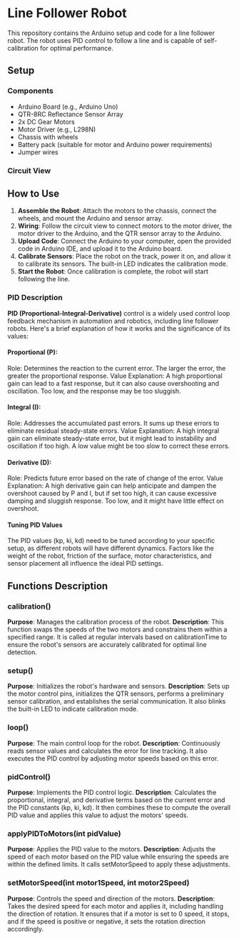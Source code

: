 
# Line Follower Robot

This repository contains the Arduino setup and code for a line follower robot. The robot uses PID control to follow a line and is capable of self-calibration for optimal performance.

## Setup

### Components
- Arduino Board (e.g., Arduino Uno)
- QTR-8RC Reflectance Sensor Array
- 2x DC Gear Motors
- Motor Driver (e.g., L298N)
- Chassis with wheels
- Battery pack (suitable for motor and Arduino power requirements)
- Jumper wires

### Circuit View


## How to Use
1. **Assemble the Robot**: Attach the motors to the chassis, connect the wheels, and mount the Arduino and sensor array.
2. **Wiring**: Follow the circuit view to connect motors to the motor driver, the motor driver to the Arduino, and the QTR sensor array to the Arduino.
3. **Upload Code**: Connect the Arduino to your computer, open the provided code in Arduino IDE, and upload it to the Arduino board.
4. **Calibrate Sensors**: Place the robot on the track, power it on, and allow it to calibrate its sensors. The built-in LED indicates the calibration mode.
5. **Start the Robot**: Once calibration is complete, the robot will start following the line.

### PID Description

**PID (Proportional-Integral-Derivative)** control is a widely used control loop feedback mechanism in automation and robotics, including line follower robots. Here's a brief explanation of how it works and the significance of its values:

#### Proportional (P):

Role: Determines the reaction to the current error. The larger the error, the greater the proportional response.
Value Explanation: A high proportional gain can lead to a fast response, but it can also cause overshooting and oscillation. Too low, and the response may be too sluggish.
#### Integral (I):

Role: Addresses the accumulated past errors. It sums up these errors to eliminate residual steady-state errors.
Value Explanation: A high integral gain can eliminate steady-state error, but it might lead to instability and oscillation if too high. A low value might be too slow to correct these errors.
#### Derivative (D):

Role: Predicts future error based on the rate of change of the error.
Value Explanation: A high derivative gain can help anticipate and dampen the overshoot caused by P and I, but if set too high, it can cause excessive damping and sluggish response. Too low, and it might have little effect on overshoot.
#### Tuning PID Values
The PID values (kp, ki, kd) need to be tuned according to your specific setup, as different robots will have different dynamics. Factors like the weight of the robot, friction of the surface, motor characteristics, and sensor placement all influence the ideal PID settings.

## Functions Description

### calibration()
**Purpose**: Manages the calibration process of the robot.
**Description**: This function swaps the speeds of the two motors and constrains them within a specified range. It is called at regular intervals based on calibrationTime to ensure the robot's sensors are accurately calibrated for optimal line detection.

### setup()
**Purpose**: Initializes the robot's hardware and sensors.
**Description**: Sets up the motor control pins, initializes the QTR sensors, performs a preliminary sensor calibration, and establishes the serial communication. It also blinks the built-in LED to indicate calibration mode.

### loop()
**Purpose**: The main control loop for the robot.
**Description**: Continuously reads sensor values and calculates the error for line tracking. It also executes the PID control by adjusting motor speeds based on this error.

### pidControl()
**Purpose**: Implements the PID control logic.
**Description**: Calculates the proportional, integral, and derivative terms based on the current error and the PID constants (kp, ki, kd). It then combines these to compute the overall PID value and applies this value to adjust the motors' speeds.

### applyPIDToMotors(int pidValue)
**Purpose**: Applies the PID value to the motors.
**Description**: Adjusts the speed of each motor based on the PID value while ensuring the speeds are within the defined limits. It calls setMotorSpeed to apply these adjustments.

### setMotorSpeed(int motor1Speed, int motor2Speed)
**Purpose**: Controls the speed and direction of the motors.
**Description**: Takes the desired speed for each motor and applies it, including handling the direction of rotation. It ensures that if a motor is set to 0 speed, it stops, and if the speed is positive or negative, it sets the rotation direction accordingly.
